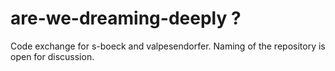 # are-we-dreaming-deeply ?

Code exchange for s-boeck and valpesendorfer. Naming of the repository is open for discussion.

